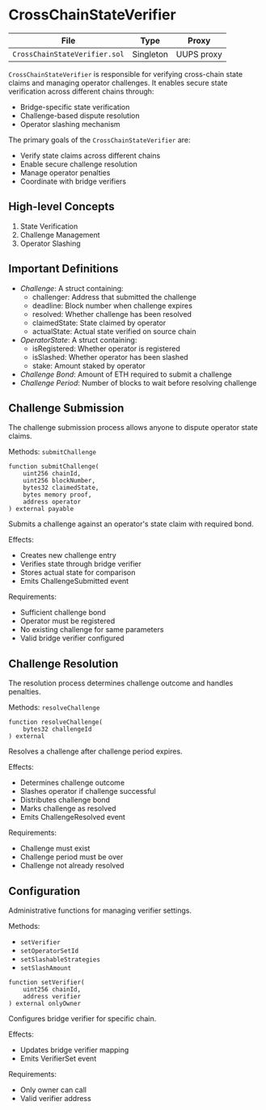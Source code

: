 # CrossChainStateVerifier

| File | Type | Proxy |
| -------- | -------- | -------- |
| `CrossChainStateVerifier.sol` | Singleton | UUPS proxy |

`CrossChainStateVerifier` is responsible for verifying cross-chain state claims and managing operator challenges. It enables secure state verification across different chains through:
- Bridge-specific state verification
- Challenge-based dispute resolution
- Operator slashing mechanism

The primary goals of the `CrossChainStateVerifier` are:
- Verify state claims across different chains
- Enable secure challenge resolution
- Manage operator penalties
- Coordinate with bridge verifiers

## High-level Concepts

1. State Verification
2. Challenge Management
3. Operator Slashing

## Important Definitions

- _Challenge_: A struct containing:
  - challenger: Address that submitted the challenge
  - deadline: Block number when challenge expires
  - resolved: Whether challenge has been resolved
  - claimedState: State claimed by operator
  - actualState: Actual state verified on source chain
- _OperatorState_: A struct containing:
  - isRegistered: Whether operator is registered
  - isSlashed: Whether operator has been slashed
  - stake: Amount staked by operator
- _Challenge Bond_: Amount of ETH required to submit a challenge
- _Challenge Period_: Number of blocks to wait before resolving challenge

## Challenge Submission 
The challenge submission process allows anyone to dispute operator state claims.

Methods:
`submitChallenge`

```solidity
function submitChallenge(
    uint256 chainId,
    uint256 blockNumber,
    bytes32 claimedState,
    bytes memory proof,
    address operator
) external payable
```

Submits a challenge against an operator's state claim with required bond.

Effects:
- Creates new challenge entry
- Verifies state through bridge verifier
- Stores actual state for comparison
- Emits ChallengeSubmitted event

Requirements:
- Sufficient challenge bond
- Operator must be registered
- No existing challenge for same parameters
- Valid bridge verifier configured

## Challenge Resolution 
The resolution process determines challenge outcome and handles penalties.

Methods:
`resolveChallenge`

```solidity
function resolveChallenge(
    bytes32 challengeId
) external
```

Resolves a challenge after challenge period expires.

Effects:
- Determines challenge outcome
- Slashes operator if challenge successful
- Distributes challenge bond
- Marks challenge as resolved
- Emits ChallengeResolved event

Requirements:
- Challenge must exist
- Challenge period must be over
- Challenge not already resolved

## Configuration 
Administrative functions for managing verifier settings.

Methods:
- `setVerifier`
- `setOperatorSetId`
- `setSlashableStrategies`
- `setSlashAmount`

```solidity
function setVerifier(
    uint256 chainId,
    address verifier
) external onlyOwner
```

Configures bridge verifier for specific chain.

Effects:
- Updates bridge verifier mapping
- Emits VerifierSet event

Requirements:
- Only owner can call
- Valid verifier address
